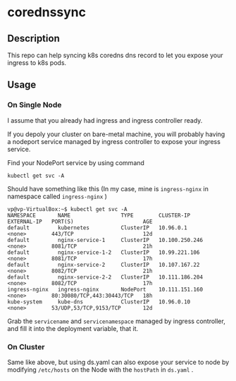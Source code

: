 # corednssync
## Description
This repo can help syncing k8s coredns dns record to let you expose your ingress to k8s pods.

## Usage
### On Single Node
I assume that you already had ingress and ingress controller ready.

If you depoly your cluster on bare-metal machine, you will probably having a nodeport service managed by ingress controller to expose your ingress service.

Find your NodePort service by using command
```
kubectl get svc -A
```

Should have something like this
(In my case, mine is `ingress-nginx` in namespace called `ingress-nginx` )
```
vp@vp-VirtualBox:~$ kubectl get svc -A
NAMESPACE       NAME                TYPE        CLUSTER-IP       EXTERNAL-IP   PORT(S)                      AGE
default         kubernetes          ClusterIP   10.96.0.1        <none>        443/TCP                      12d
default         nginx-service-1     ClusterIP   10.100.250.246   <none>        8081/TCP                     21h
default         nginx-service-1-2   ClusterIP   10.99.221.106    <none>        8081/TCP                     17h
default         nginx-service-2     ClusterIP   10.107.167.22    <none>        8082/TCP                     21h
default         nginx-service-2-2   ClusterIP   10.111.186.204   <none>        8082/TCP                     17h
ingress-nginx   ingress-nginx       NodePort    10.111.151.160   <none>        80:30080/TCP,443:30443/TCP   18h
kube-system     kube-dns            ClusterIP   10.96.0.10       <none>        53/UDP,53/TCP,9153/TCP       12d
```

Grab the `servicename` and `servicenamespace` managed by ingress controller, and fill it into the deployment variable, that it.

### On Cluster
Same like above, but using ds.yaml can also expose your service to node by modifying `/etc/hosts` on the Node with the `hostPath` in `ds.yaml` .
